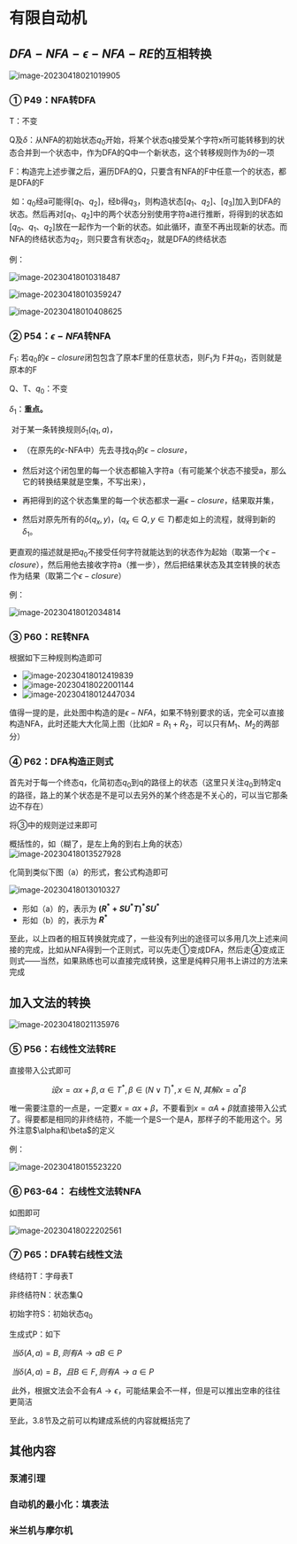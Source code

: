 # 有限自动机


## $DFA-NFA-\epsilon-NFA-RE$的互相转换

![image-20230418021019905](./assets/image-20230418021019905.png)



### ① P49：NFA转DFA

T：不变

Q及$\delta$：从NFA的初始状态$q_0$开始，将某个状态q接受某个字符x所可能转移到的状态合并到一个状态中，作为DFA的Q中一个新状态，这个转移规则作为$\delta$的一项

F：构造完上述步骤之后，遍历DFA的Q，只要含有NFA的F中任意一个的状态，都是DFA的F

​		如：$q_0$经a可能得$[q_1、q_2]$，经b得$q_3$，则构造状态$[q_1、q_2]$、$[q_3]$加入到DFA的状态。然后再对$[q_1、q_2]$中的两个状态分别使用字符a进行推断，将得到的状态如$[q_0、q_1、q_2]$放在一起作为一个新的状态。如此循环，直至不再出现新的状态。而NFA的终结状态为$q_2$，则只要含有状态$q_2$，就是DFA的终结状态

例：

![image-20230418010318487](./assets/image-20230418010318487.png)

![image-20230418010359247](./assets/image-20230418010359247.png)

![image-20230418010408625](./assets/image-20230418010408625.png)





### ② P54：$\epsilon-NFA$转NFA

$F_1$: 若$q_0$的$\epsilon-closure$闭包包含了原本F里的任意状态，则$F_1$为 F并$q_0$，否则就是原本的F

Q、T、$q_0$：不变

$\delta_1$：**重点。**

​		对于某一条转换规则$\delta_1(q_1,a)$，

- （在原先的$\epsilon$-NFA中）先去寻找$q_1$的$\epsilon-closure$，

- 然后对这个闭包里的每一个状态都输入字符a（有可能某个状态不接受a，那么它的转换结果就是空集，不写出来），
- 再把得到的这个状态集里的每一个状态都求一遍$\epsilon-closure$，结果取并集，
- 然后对原先所有的$\delta(q_x,y)，(q_x \in Q ,y\in T)$都走如上的流程，就得到新的$\delta_1$。

更直观的描述就是把$q_0$不接受任何字符就能达到的状态作为起始（取第一个$\epsilon-closure$），然后用他去接收字符a（推一步），然后把结果状态及其空转换的状态作为结果（取第二个$\epsilon-closure$）

例：

![image-20230418012034814](./assets/image-20230418012034814.png)



###  ③ P60：RE转NFA

根据如下三种规则构造即可

-  ![image-20230418012419839](./assets/image-20230418012419839.png)
- ![image-20230418022001144](./assets/image-20230418022001144.png)
-  ![image-20230418012447034](./assets/image-20230418012447034.png)

值得一提的是，此处图中构造的是$\epsilon-NFA$，如果不特别要求的话，完全可以直接构造NFA，此时还能大大化简上图（比如$R=R_1+R_2$，可以只有$M_1、M_2$的两部分）



### ④ P62：DFA构造正则式

首先对于每一个终态q，化简初态$q_0$到q的路径上的状态（这里只关注$q_0$到特定q的路径，路上的某个状态是不是可以去另外的某个终态是不关心的，可以当它那条边不存在）

将③中的规则逆过来即可

概括性的，如（糊了，是左上角的到右上角的状态）![image-20230418013527928](./assets/image-20230418013527928.png)

化简到类似下图（a）的形式，套公式构造即可

![image-20230418013010327](./assets/image-20230418013010327.png)

- 形如（a）的，表示为 **$(R^*+SU^*T)^*SU^*$** 
- 形如（b）的，表示为 **$R^*$** 

至此，以上四者的相互转换就完成了，一些没有列出的途径可以多用几次上述来间接的完成，比如从NFA得到一个正则式，可以先走①变成DFA，然后走④变成正则式——当然，如果熟练也可以直接完成转换，这里是纯粹只用书上讲过的方法来完成



## 加入文法的转换



![image-20230418021135976](./assets/image-20230418021135976.png)



### ⑤ P56：右线性文法转RE

直接带入公式即可

$$设x=\alpha x+\beta,\alpha \in T^*,\beta \in (N \vee T)^*,x \in N,其解x=\alpha^*\beta$$

唯一需要注意的一点是，一定要$x=\alpha x+\beta$，不要看到$x=\alpha A+\beta$就直接带入公式了。得要都是相同的非终结符，不能一个是S一个是A，那样子的不能用这个。另外注意$\alpha和\beta$的定义

例：

![image-20230418015523220](./assets/image-20230418015523220.png)

### ⑥ P63-64： 右线性文法转NFA

如图即可

![image-20230418022202561](./assets/image-20230418022202561.png)



### ⑦ P65：DFA转右线性文法

终结符T：字母表T

非终结符N：状态集Q

初始字符S：初始状态$q_0$

生成式P：如下

​		$当\delta(A,a)=B,则有A \rightarrow aB \in P$

​		$当\delta(A,a)=B，且B \in F,则有A \rightarrow a \in P$

​		此外，根据文法会不会有$A \rightarrow \epsilon$，可能结果会不一样，但是可以推出空串的往往更简洁



至此，3.8节及之前可以构建成系统的内容就概括完了

## 其他内容



### 泵浦引理





### 自动机的最小化：填表法





### 米兰机与摩尔机






